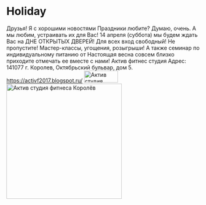 # Holiday
Друзья! Я с хорошими новостями  Праздники любите? Думаю, очень.  А мы любим, устраивать их для Вас! 14 апреля (суббота) мы будем ждать Вас на ДНЕ ОТКРЫТЫХ ДВЕРЕЙ!  Для всех вход свободный! Не пропустите! Мастер-классы, угощения, розыгрыши! А также семинар по индивидуальному питанию от   Настоящая весна совсем близко  приходите отмечать ее вместе с нами!
Актив фитнес студия Адрес: 141077 г. Королев, Октябрьский бульвар, дом 5.
https://activf2017.blogspot.ru/
<a href="https://activf2017.blogspot.ru/"><img alt="Актив студия фитнеса Королёв" src="https://goo.gl/gjB9GV" height="31" width="88" border="0" /></a>
<a href="https://activf2017.blogspot.ru/"><img alt="Актив студия фитнеса Королёв" src="https://lh3.googleusercontent.com/m-LEkrxEHIBKN2PN8dV1e754Vqtd0BGfLF0Vr3YGURKIS1YJz_JTTD351kEod-P2j_3Iko9NtNB7kIJy2bVgw9oTJRpfhic3KSF-vrOrIi_p3o_8gcOkbDqiQeEw2tbIN1L9g5pGNzKm9g_KO2_M25oecpepc2_Kpv5NBmO7Ms9-Jw_4rVR1yZLKMUOUaeFtDxmRv4O6OOqEZSoN28_Q22VFKxUus-wLC2jGtASeDaR2LAdaZuMKab7IRa-YjvchT-RthBoKl2ernuapVN-JXsB5Le_Csp1VdkQORqOe4UGzfvgT3TRuKOpGNbIKxT7LgddwpQRrim3qNciOC3Ou02_ihqUNc4oGfpzgNH5_-ZXaNysnbmb2vwrCJariAYFCMsVcV7Ruc3xqKokKfCJPpflPHqlQ0Msfsu5fA-C5nB6oxO0LadV7MKwp9eEqawiV5IiURaHB4q97BMocxH3b1cY1J7BDlWtrykVdaWdhhqXFnfKMP9CdlKjzE8uj1CX6L6dnZlxE6nn44XmSapDkLUfwaf392_DRXNStWVOcgJsOvbYc7EIjlhH4OsyY0SvGUroDgy_yyI6I7OcleMTaKLV56AVcG3_bLNBd-4g=w593-h594-no" height="300" width="300" border="0" /></a>
